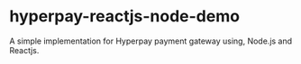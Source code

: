 # hyperpay-reactjs-node-demo

A simple implementation for Hyperpay payment gateway using, Node.js and Reactjs.

